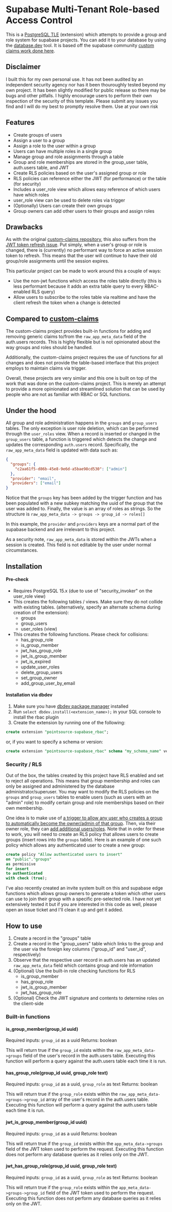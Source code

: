 # Supabase Multi-Tenant Role-based Access Control

This is a [PostgreSQL TLE](https://github.com/aws/pg_tle) (extension) which attempts to provide a group and role system for supabase projects. You can add it to your database by using the [database.dev](https://database.dev/) tool. It is based off the supabase community [custom claims work done here](https://github.com/supabase-community/supabase-custom-claims).

## Disclaimer

I built this for my own personal use. It has not been audited by an independent security agency nor has it been thouroughly tested beyond my own project. It has been slightly modified for public release so there may be bugs and other pitfalls. I highly encourage users to perform their own inspection of the security of this template. Please submit any issues you find and I will do my best to promptly resolve them. Use at your own risk

## Features

- Create groups of users
- Assign a user to a group
- Assign a role to the user within a group
- Users can have multiple roles in a single group
- Manage group and role assignments through a table
- Group and role memberships are stored in the group_user table, auth.users table, and JWT
- Create RLS policies based on the user's assigned group or role
- RLS policies can reference either the JWT (for performance) or the table (for security)
- Includes a user_role view which allows easy reference of which users have which roles
- user_role view can be used to delete roles via trigger
- (Optionally) Users can create their own groups
- Group owners can add other users to their groups and assign roles

## Drawbacks

As with the original [custom-claims repository](https://github.com/supabase-community/supabase-custom-claims), this also suffers from the [JWT token refresh issue](https://github.com/supabase-community/supabase-custom-claims#what-are-the-drawbacks-to-using-custom-claims). Put simply, when a user's group or role is changed, there is (currently) no performant way to force an active session token to refresh. This means that the user will continue to have their old group/role assignments until the session expires.

This particular project can be made to work around this a couple of ways:

- Use the non-jwt functions which access the roles table directly (this is less performant because it adds an extra table query to every RBAC-enabled RLS query)
- Allow users to subscribe to the roles table via realtime and have the client refresh the token when a change is detected

## Compared to [custom-claims](https://github.com/supabase-community/supabase-custom-claims)

The custom-claims project provides built-in functions for adding and removing generic claims to/from the `raw_app_meta_data` field of the auth.users records. This is highly flexible but is not opinionated about the way groups and roles should be handled.

Additionally, the custom-claims project requires the use of functions for all changes and does not provide the table-based interface that this project employs to maintain claims via trigger.

Overall, these projects are very similar and this one is built on top of the work that was done on the custom-claims project. This is merely an attempt to provide a more opinionated and streamlined solution that can be used by people who are not as familiar with RBAC or SQL functions.

## Under the hood

All group and role administration happens in the `groups` and `group_users` tables. The only exception is user role deletion, which can be performed through the `user_roles` view. When a record is inserted or changed in the `group_users` table, a function is triggered which detects the change and updates the corresponding `auth.users` record. Specifically, the `raw_app_meta_data` field is updated with data such as:

```json
{
  "groups": {
    "c2aa61f5-d86b-45e8-9e6d-a5bae98cd530": ["admin"]
  },
  "provider": "email",
  "providers": ["email"]
}
```

Notice that the `groups` key has been added by the trigger function and has been populated with a new subkey matching the uuid of the group that the user was added to. Finally, the value is an array of roles as strings. So the structure is `raw_app_meta_data -> groups -> group_id -> roles[]`

In this example, the `provider` and `providers` keys are a normal part of the supabase backend and are irrelevant to this project.

As a security note, `raw_app_meta_data` is stored within the JWTs when a session is created. This field is not editable by the user under normal circumstances.

## Installation

#### Pre-check

- Requires PostgreSQL 15.x (due to use of "security_invoker" on the user_role view)
- This creates the following tables / views. Make sure they do not collide with existing tables. (alternatively, specify an alternate schema during creation of the extension):
  - groups
  - group_users
  - user_roles (view)
- This creates the following functions. Please check for collisions:
  - has_group_role
  - is_group_member
  - jwt_has_group_role
  - jwt_is_group_member
  - jwt_is_expired
  - update_user_roles
  - delete_group_users
  - set_group_owner
  - add_group_user_by_email

#### Installation via dbdev

1. Make sure you have [dbdev package manager](https://supabase.github.io/dbdev/install-in-db-client/#use) installed
2. Run `select dbdev.install(<extension_name>);` in your SQL console to install the rbac plugin
3. Create the extension by running one of the following:

```sql
create extension "pointsource-supabase_rbac";
```

or, if you want to specify a schema or version:

```sql
create extension "pointsource-supabase_rbac" schema "my_schema_name" version "0.0.1";
```

### Security / RLS

Out of the box, the tables created by this project have RLS enabled and set to reject all operations. This means that group membership and roles can only be assigned and administered by the database administrator/superuser. You may want to modify the RLS policies on the `groups` and `group_users` tables to enable users (such as users with an "admin" role) to modify certain group and role memberships based on their own membership.

One idea is to make use of [a trigger to allow any user who creates a group to automatically become the owner/admin of that group](supabase/migrations/20230914220613_auto_set_group_owner_on_creation.sql). Then, via their owner role, they can [add additional users/roles](supabase/migrations/20230914231642_allow_owners_to_add_users_to_groups.sql). Note that in order for these to work, you will need to create an RLS policy that allows users to create groups (insert rows into the `groups` table). Here is an example of one such policy which allows any authenticated user to create a new group:

```sql
create policy "Allow authenticated users to insert"
on "public"."groups"
as permissive
for insert
to authenticated
with check (true);
```

I've also recently created an invite system built on this and supabase edge functions which allows group owners to generate a token which other users can use to join their group with a specific pre-selected role. I have not yet extensively tested it but if you are interested in this code as well, please open an issue ticket and I'll clean it up and get it added.

## How to use

1. Create a record in the "groups" table
2. Create a record in the "group_users" table which links to the group and the user via the foreign key columns ("group_id" and "user_id", respectively)
3. Observe that the respective user record in auth.users has an updated `raw_app_meta_data` field which contains group and role information
4. (Optional) Use the built-in role checking functions for RLS
   - is_group_member
   - has_group_role
   - jwt_is_group_member
   - jwt_has_group_role
5. (Optional) Check the JWT signature and contents to determine roles on the client-side

### Built-in functions

#### is_group_member(group_id uuid)

Required inputs: `group_id` as a uuid
Returns: boolean

This will return true if the `group_id` exists within the `raw_app_meta_data->groups` field of the user's record in the auth.users table. Executing this function will perform a query against the auth.users table each time it is run.

#### has_group_role(group_id uuid, group_role text)

Required inputs: `group_id` as a uuid, `group_role` as text
Returns: boolean

This will return true if the `group_role` exists within the `raw_app_meta_data->groups->group_id` array of the user's record in the auth.users table. Executing this function will perform a query against the auth.users table each time it is run.

#### jwt_is_group_member(group_id uuid)

Required inputs: `group_id` as a uuid
Returns: boolean

This will return true if the `group_id` exists within the `app_meta_data->groups` field of the JWT token used to perform the request. Executing this function does not perform any database queries as it relies only on the JWT.

#### jwt_has_group_role(group_id uuid, group_role text)

Required inputs: `group_id` as a uuid, `group_role` as text
Returns: boolean

This will return true if the `group_role` exists within the `app_meta_data->groups->group_id` field of the JWT token used to perform the request. Executing this function does not perform any database queries as it relies only on the JWT.
